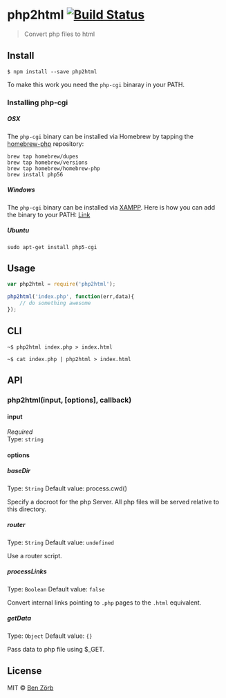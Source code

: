 # php2html [![Build Status](https://travis-ci.org/bezoerb/php2html.svg?branch=master)](https://travis-ci.org/bezoerb/php2html)

> Convert php files to html


## Install

```
$ npm install --save php2html
```


To make this work you need the `php-cgi` binaray in your PATH.

### Installing php-cgi

##### OSX

The `php-cgi` binary can be installed via Homebrew by tapping the
[homebrew-php](https://github.com/josegonzalez/homebrew-php) repository:

```shell
brew tap homebrew/dupes
brew tap homebrew/versions
brew tap homebrew/homebrew-php
brew install php56
```

##### Windows

The `php-cgi` binary can be installed via [XAMPP](http://www.apachefriends.org/de/xampp-windows.html). 
Here is how you can add the binary to your PATH: [Link](https://www.monosnap.com/image/psLZ5fpwuSsvJJeZPdklEjxMr)

##### Ubuntu

```shell
sudo apt-get install php5-cgi
```

## Usage

```js
var php2html = require('php2html');

php2html('index.php', function(err,data){
	// do something awesome
});
```

## CLI

```shell
~$ php2html index.php > index.html
```

```shell
~$ cat index.php | php2html > index.html
```


## API

### php2html(input, [options], callback)

#### input

*Required*  
Type: `string`


#### options

##### baseDir
Type: `String`
Default value: process.cwd()

Specify a docroot for the php Server. All php files will be served relative to this directory.

##### router
Type: `String`
Default value: `undefined`

Use a router script.

##### processLinks
Type: `Boolean`
Default value: `false`

Convert internal links pointing to `.php` pages to the `.html` equivalent.

##### getData
Type: `Object`
Default value: `{}`

Pass data to php file using $_GET.


## License

MIT © [Ben Zörb](http://sommerlaune.com)
